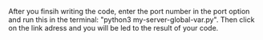 After you finsih writing the code, enter the port number in the port option and run this in the terminal: "python3 my-server-global-var.py". Then click on the link adress and you will be led to the result of your code.
